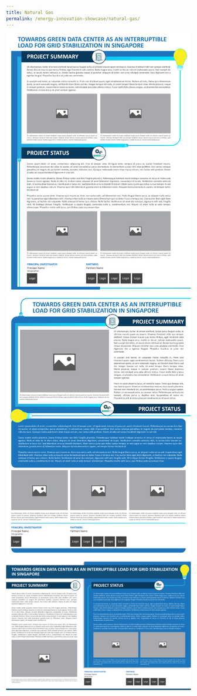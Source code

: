 ```yaml
---
title: Natural Gas
permalink: /energy-innovation-showcase/natural-gas/
---
```

![Project 1](/images/panel-template-01.png)
![Project 2](/images/panel-template-02.png)
![Project 3](/images/panel-template-03.png)
